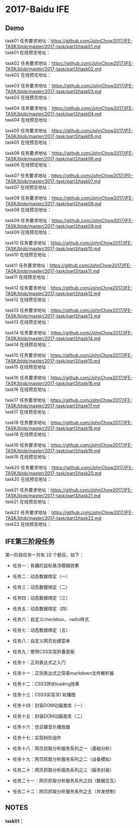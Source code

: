 # 2017-Baidu IFE
## Demo
task01 任务要求地址：https://github.com/JohnChow2017/IFE-TASK/blob/master/2017-task/part3/task01.md<br>
task01 在线预览地址：

task02 任务要求地址：https://github.com/JohnChow2017/IFE-TASK/blob/master/2017-task/part3/task02.md<br>
task02 在线预览地址：

task03 任务要求地址：https://github.com/JohnChow2017/IFE-TASK/blob/master/2017-task/part3/task03.md<br>
task03 在线预览地址：

task04 任务要求地址：https://github.com/JohnChow2017/IFE-TASK/blob/master/2017-task/part3/task04.md<br>
task04 在线预览地址：

task05 任务要求地址：https://github.com/JohnChow2017/IFE-TASK/blob/master/2017-task/part3/task05.md<br>
task05 在线预览地址：

task06 任务要求地址：https://github.com/JohnChow2017/IFE-TASK/blob/master/2017-task/part3/task06.md<br>
task06 在线预览地址：

task07 任务要求地址：https://github.com/JohnChow2017/IFE-TASK/blob/master/2017-task/part3/task07.md<br>
task07 在线预览地址：

task08 任务要求地址：https://github.com/JohnChow2017/IFE-TASK/blob/master/2017-task/part3/task08.md<br>
task08 在线预览地址：

task09 任务要求地址：https://github.com/JohnChow2017/IFE-TASK/blob/master/2017-task/part3/task09.md<br>
task09 在线预览地址：

task10 任务要求地址：https://github.com/JohnChow2017/IFE-TASK/blob/master/2017-task/part3/task10.md<br>
task10 在线预览地址：

task11 任务要求地址：https://github.com/JohnChow2017/IFE-TASK/blob/master/2017-task/part3/task11.md<br>
task11 在线预览地址：

task12 任务要求地址：https://github.com/JohnChow2017/IFE-TASK/blob/master/2017-task/part3/task12.md<br>
task12 在线预览地址：

task13 任务要求地址：https://github.com/JohnChow2017/IFE-TASK/blob/master/2017-task/part3/task13.md<br>
task13 在线预览地址：

task14 任务要求地址：https://github.com/JohnChow2017/IFE-TASK/blob/master/2017-task/part3/task14.md<br>
task14 在线预览地址：

task15 任务要求地址：https://github.com/JohnChow2017/IFE-TASK/blob/master/2017-task/part3/task15.md<br>
task15 在线预览地址：

task16 任务要求地址：https://github.com/JohnChow2017/IFE-TASK/blob/master/2017-task/part3/task16.md<br>
task16 在线预览地址：

task17 任务要求地址：https://github.com/JohnChow2017/IFE-TASK/blob/master/2017-task/part3/task17.md<br>
task17 在线预览地址：

task18 任务要求地址：https://github.com/JohnChow2017/IFE-TASK/blob/master/2017-task/part3/task18.md<br>
task18 在线预览地址：

task19 任务要求地址：https://github.com/JohnChow2017/IFE-TASK/blob/master/2017-task/part3/task19.md<br>
task19 在线预览地址：

task20 任务要求地址：https://github.com/JohnChow2017/IFE-TASK/blob/master/2017-task/part3/task20.md<br>
task20 在线预览地址：

task21 任务要求地址：https://github.com/JohnChow2017/IFE-TASK/blob/master/2017-task/part3/task21.md<br>
task21 在线预览地址：

task22 任务要求地址：https://github.com/JohnChow2017/IFE-TASK/blob/master/2017-task/part3/task22.md<br>
task22 在线预览地址：
<br>
## IFE第三阶段任务

第一阶段任务一共有 22 个题目，如下：

* 任务一：有趣的鼠标悬浮模糊效果

* 任务二：动态数据绑定（一）

* 任务三：动态数据绑定（二）

* 任务四：动态数据绑定（三）

* 任务五：动态数据绑定（四）

* 任务六：自定义checkbox， radio样式

* 任务七：动态数据绑定（五）

* 任务八：自定义网页右键菜单

* 任务九：使用CSS实现折叠面板

* 任务十：正则表达式之入门

* 任务十一：正则表达式之简易markdown文件解析器

* 任务十二：CSS3饼状loading效果

* 任务十三：CSS3实现3D 轮播图

* 任务十四：封装DOM动画类库（一）

* 任务十五：封装DOM动画类库（二）

* 任务十六：仿豆瓣音乐播放器

* 任务十七：实现树形组件

* 任务十八：网页抓取分析服务系列之一（基础分析）

* 任务十九：网页抓取分析服务系列之二（设备模拟）

* 任务二十：网页抓取分析服务系列之三（服务封装）

* 任务二十一：网页抓取分析服务系列之四（数据交互）

* 任务二十二：网页抓取分析服务系列之五（并发控制）


## NOTES
#### task01：
